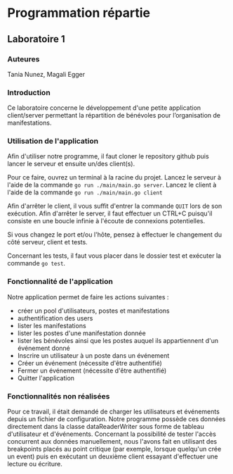 # Programmation répartie 
## Laboratoire 1
### Auteures 
Tania Nunez, Magali Egger
### Introduction
Ce laboratoire concerne le développement d'une petite application client/server permettant la 
répartition de bénévoles pour l’organisation de manifestations.  
### Utilisation de l'application
Afin d'utiliser notre programme, il faut cloner le repository github puis lancer le serveur et ensuite un/des client(s).

Pour ce faire, ouvrez un terminal à la racine du projet. Lancez le serveur à l'aide de la commande 
```go run ./main/main.go server```.
Lancez le client à l'aide de la commande ```go run ./main/main.go client```

Afin d'arrêter le client, il vous suffit d'entrer la commande ```QUIT``` lors de son exécution.
Afin d'arrêter le server, il faut effectuer un CTRL+C puisqu'il consiste en une boucle infinie à l'écoute de connexions
potentielles.

Si vous changez le port et/ou l'hôte, pensez à effectuer le changement du côté serveur, client et tests.

Concernant les tests, il faut vous placer dans le dossier test et exécuter la commande ```go test```.

### Fonctionnalité de l'application
Notre application permet de faire les actions suivantes :
- créer un pool d'utilisateurs, postes et manifestations
- authentification des users
- lister les manifestations
- lister les postes d'une manifestation donnée
- lister les bénévoles ainsi que les postes auquel ils appartiennent d'un événement donné
- Inscrire un utilisateur à un poste dans un événement
- Créer un événement (nécessite d'être authentifié)
- Fermer un événement (nécessite d'être authentifié)
- Quitter l'application

### Fonctionnalités non réalisées
Pour ce travail, il était demandé de charger les utilisateurs et événements depuis un fichier de configuration. Notre
programme possède ces données directement dans la classe dataReaderWriter sous forme de tableau d'utilisateur et
d'événements.
Concernant la possibilité de tester l'accès concurrent aux données manuellement, nous l'avons fait en utilisant des 
breakpoints placés au point critique (par exemple, lorsque quelqu'un crée un event) puis en exécutant un deuxième client
essayant d'effectuer une lecture ou écriture.
